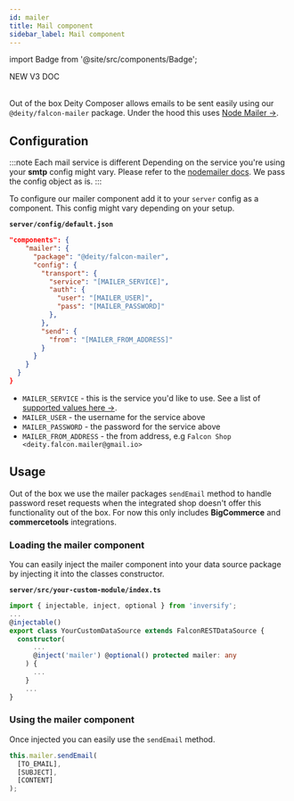 ```yaml
---
id: mailer
title: Mail component
sidebar_label: Mail component
---
```

import Badge from '@site/src/components/Badge';

<Badge variant="green">NEW V3 DOC</Badge><br/><br/>

Out of the box Deity Composer allows emails to be sent easily using our `@deity/falcon-mailer` package. Under the hood this uses [Node Mailer →](https://nodemailer.com/about/).

## Configuration

:::note Each mail service is different
Depending on the service you're using your **smtp** config might vary. Please refer to the [nodemailer docs](https://nodemailer.com/smtp/). We pass the config object as is.
:::

To configure our mailer component add it to your `server` config as a component. This config might vary depending on your setup.

**`server/config/default.json`**
```json
"components": {
    "mailer": {
      "package": "@deity/falcon-mailer",
      "config": {
        "transport": {
          "service": "[MAILER_SERVICE]",
          "auth": {
            "user": "[MAILER_USER]",
            "pass": "[MAILER_PASSWORD]"
          },
        },
        "send": {
          "from": "[MAILER_FROM_ADDRESS]"
        }
      }
    }
  }
}
```

- `MAILER_SERVICE` - this is the service you'd like to use. See a list of [supported values here →](https://nodemailer.com/smtp/well-known/).
- `MAILER_USER` - the username for the service above
- `MAILER_PASSWORD` - the password for the service above
- `MAILER_FROM_ADDRESS` - the from address, e.g `Falcon Shop <deity.falcon.mailer@gmail.io>`

## Usage

Out of the box we use the mailer packages `sendEmail` method to handle password reset requests when the integrated shop doesn't offer this functionality out of the box.
For now this only includes **BigCommerce** and **commercetools** integrations.

### Loading the mailer component

You can easily inject the mailer component into your data source package by injecting it into the classes constructor.

**`server/src/your-custom-module/index.ts`**
```ts
import { injectable, inject, optional } from 'inversify';
...
@injectable()
export class YourCustomDataSource extends FalconRESTDataSource {
  constructor(
      ...
      @inject('mailer') @optional() protected mailer: any
    ) {
      ...
    }
    ...
}
```

### Using the mailer component

Once injected you can easily use the `sendEmail` method.

```ts
this.mailer.sendEmail(
  [TO_EMAIL],
  [SUBJECT],
  [CONTENT]
);
```
